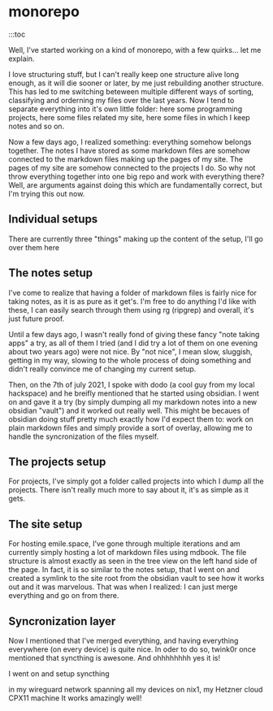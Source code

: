 # monorepo

:::toc

Well, I've started working on a kind of monorepo, with a few quirks... let me explain.

I love structuring stuff, but I can't really keep one structure alive long enough, as it will die sooner or later, by me just rebuilding another structure. This has led to me switching beteween multiple different ways of sorting, classifying and orderning my files over the last years. Now I tend to separate everything into it's own little folder: here some programming projects, here some files related my site, here some files in which I keep notes and so on.

Now a few days ago, I realized something: everything somehow belongs together. The notes I have stored as some markdown files are somehow connected to the markdown files making up the pages of my site. The pages of my site are somehow connected to the projects I do. So why not throw everything together into one big repo and work with everything there? Well, are arguments against doing this which are fundamentally correct, but I'm trying this out now.

## Individual setups

There are currently three "things" making up the content of the setup, I'll go over them here

## The notes setup

I've come to realize that having a folder of markdown files is fairly nice for taking notes, as it is as pure as it get's. I'm free to do anything I'd like with these, I can easily search through them using rg (ripgrep) and overall, it's just future proof.

Until a few days ago, I wasn't really fond of giving these fancy "note taking apps" a try, as all of them I tried (and I did try a lot of them on one evening about two years ago) were not nice. By "not nice", I mean slow, sluggish, getting in my way, slowing to the whole process of doing something and didn't really convince me of changing my current setup.

Then, on the 7th of july 2021, I spoke with dodo (a cool guy from my local hackspace) and he breifly mentioned that he started using obsidian. I went on and gave it a try (by simply dumping all my markdown notes into a new obsidian "vault") and it worked out really well. This might be becaues of obsidian doing stuff pretty much exactly how I'd expect them to: work on plain markdown files and simply provide a sort of overlay, allowing me to handle the syncronization of the files myself.

## The projects setup

For projects, I've simply got a folder called projects into which I dump all the projects. There isn't really much more to say about it, it's as simple as it gets.

## The site setup

For hosting emile.space, I've gone through multiple iterations and am currently simply hosting a lot of markdown files using mdbook. The file structure is almost exactly as seen in the tree view on the left hand side of the page. In fact, it is so similar to the notes setup, that I went on and created a symlink to the site root from the obsidian vault to see how it works out and it was marvelous. That was when I realized: I can just merge everything and go on from there.

## Syncronization layer

Now I mentioned that I've merged everything, and having everything everywhere (on every device) is quite nice. In oder to do so, twink0r once mentioned that syncthing is awesone. And ohhhhhhhh yes it is!

I went on and setup syncthing

in my wireguard network spanning all my devices on nix1, my Hetzner cloud CPX11 machine
It works amazingly well!